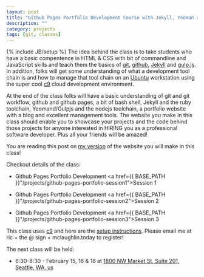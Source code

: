 ```yaml
---
layout: post
title: "Github Pages Portfolio Development Course with Jekyll, Yeoman and Gulpjs"
description: ""
category: projects
tags: [git, classes]
---
```

{% include JB/setup %}
The idea behind the class is to take students who have a basic compentence in HTML & CSS with bit of commandline and JavaScript skills and teach them the basics of [git](https://git-scm.com/), [github](https://github.com/ricmclaughlin), [Jekyll](http://jekyllrb.com/) and [gulp.js](http://gulpjs.com/). In addition, folks will get some understanding of what a development tool chain is and how to manage that tool chain on an [Ubuntu](http://www.ubuntu.com/) workstation using the super cool [c9](https://c9.io) cloud development environment.

At the end of the class folks will have a basic understanding of git and git workflow, github and github pages, a bit of bash shell, Jekyll and the ruby toolchain, Yeomand/Gulpjs and the nodejs toolchain, a portfolio website with a blog and excellent management tools. The website you make in this class should enable you to showcase your projects and the code behind those projects for anyone interested in HIRING you as a professional software developer. Plus all your friends will be amazed!

You are reading this post on [my version](http://ric.mclaughlin.today) of the website you will make in this class!

Checkout details of the class:

* Github Pages Portfolio Development <a href={{ BASE_PATH }}"/projects/github-pages-portfolio-session1">Session 1</a>

* Github Pages Portfolio Development <a href={{ BASE_PATH }}"/projects/github-pages-portfolio-session2">Session 2</a>

* Github Pages Portfolio Development <a href={{ BASE_PATH }}"/projects/github-pages-portfolio-session3">Session 3</a>

This class uses [c9](https://c9.io) and here are the [setup instructions](http://ric.mclaughlin.today/posts/github-pages-portfolio-class-setup-with-c9). Please email me at ric + the @ sign + mclaughlin.today to register!

The next class will be held:
* 6:30-8:30 - February 15, 16 & 18 at [1800 NW Market St, Suite 201, Seattle, WA, us](https://goo.gl/maps/GvZkjFbR8Mu) 



